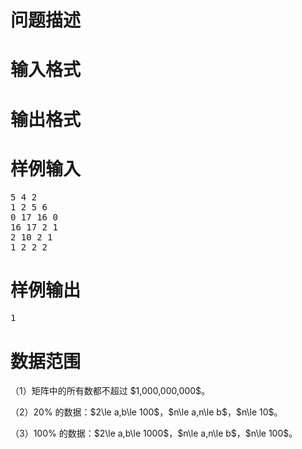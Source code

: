 

# 问题描述



# 输入格式



# 输出格式

 
</h3>

# 样例输入


<pre>5 4 2
1 2 5 6
0 17 16 0
16 17 2 1
2 10 2 1
1 2 2 2
</pre>

# 样例输出


<pre>1
</pre>

# 数据范围


<p>
（1）矩阵中的所有数都不超过 $1,000,000,000$。
</p>
<p>
（2）20% 的数据：$2\le a,b\le 100$，$n\le a,n\le b$，$n\le 10$。
</p>
<p>
（3）100% 的数据：$2\le a,b\le 1000$，$n\le a,n\le b$，$n\le 100$。
</p>
